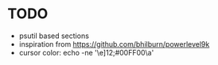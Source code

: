 # TODO

- psutil based sections
- inspiration from https://github.com/bhilburn/powerlevel9k
- cursor color: echo -ne '\e]12;#00FF00\a'
